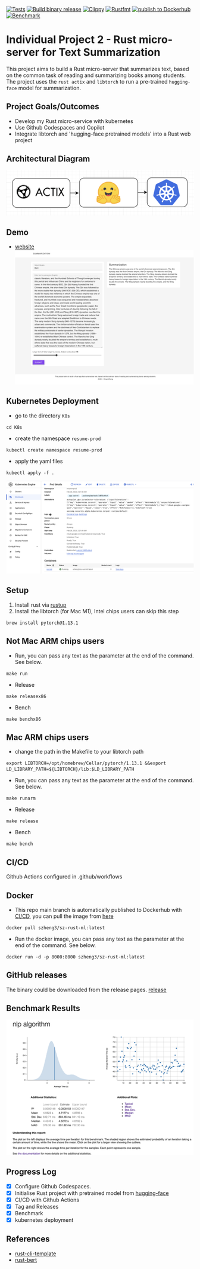 [![Tests](https://github.com/szheng3/rust-individual-project-2/actions/workflows/tests.yml/badge.svg)](https://github.com/szheng3/rust-individual-project-2/actions/workflows/tests.yml)
[![Build binary release](https://github.com/szheng3/rust-individual-project-2/actions/workflows/release.yml/badge.svg)](https://github.com/szheng3/rust-individual-project-2/actions/workflows/release.yml)
[![Clippy](https://github.com/szheng3/rust-individual-project-2/actions/workflows/lint.yml/badge.svg)](https://github.com/szheng3/rust-individual-project-2/actions/workflows/lint.yml)
[![Rustfmt](https://github.com/szheng3/rust-individual-project-2/actions/workflows/rustfmt.yml/badge.svg)](https://github.com/szheng3/rust-individual-project-2/actions/workflows/rustfmt.yml)
[![publish to Dockerhub](https://github.com/szheng3/rust-individual-project-2/actions/workflows/publish.yml/badge.svg)](https://github.com/szheng3/rust-individual-project-2/actions/workflows/publish.yml)
[![Benchmark](https://github.com/szheng3/rust-individual-project-2/actions/workflows/bench.yml/badge.svg)](https://github.com/szheng3/rust-individual-project-2/actions/workflows/bench.yml)

# Individual Project 2 - Rust micro-server for Text Summarization

This project aims to build a Rust micro-server that summarizes text, based on the common task of reading and summarizing books among students. The project uses the `rust actix` and `libtorch` to run a pre-trained `hugging-face` model for summarization.

## Project Goals/Outcomes

* Develop my Rust micro-service with kubernetes
* Use Github Codespaces and Copilot
* Integrate libtorch and 'hugging-face pretrained models' into a Rust web project

## Architectural Diagram

![image](./assets/ml.png)
## Demo
* [website](https://apiv2.sszzz.me)
  ![image](./assets/demo1.png)


## Kubernetes Deployment
* go to the directory `K8s`
```
cd K8s
```

* create the namespace `resume-prod`
```
kubectl create namespace resume-prod

```
* apply the yaml files
```
kubectl apply -f .
```
![image](./assets/k8s1.png)


## Setup

1. Install rust via [rustup](https://rustup.rs/)
2. Install the libtorch (for Mac M1), Intel chips users can skip this step
```
brew install pytorch@1.13.1
```


## Not Mac ARM chips users

* Run, you can pass any text as the parameter at the end of the command. See below.
```
make run 
```

* Release
```
make releasex86
```

* Bench
```
make benchx86
```

## Mac ARM chips users
* change the path in the Makefile to your libtorch path
```
export LIBTORCH=/opt/homebrew/Cellar/pytorch/1.13.1 &&export LD_LIBRARY_PATH=${LIBTORCH}/lib:$LD_LIBRARY_PATH
```
* Run, you can pass any text as the parameter at the end of the command. See below.
```
make runarm 
```
* Release
```
make release
```
* Bench
```
make bench
```



## CI/CD

Github Actions configured in .github/workflows

## Docker

* This repo main branch is automatically published to Dockerhub with [CI/CD](https://github.com/szheng3/rust-individual-project-2/actions/workflows/publish.yml), you can pull the image from [here](https://hub.docker.com/repository/docker/szheng3/sz-rust-ml-cli/general)
```
docker pull szheng3/sz-rust-ml:latest
```
* Run the docker image, you can pass any text as the parameter at the end of the command. See below.
```
docker run -d -p 8000:8000 szheng3/sz-rust-ml:latest
```

## GitHub releases
The binary could be downloaded from the release pages. [release](https://github.com/szheng3/rust-individual-project-2/releases)

## Benchmark Results
![Benchmark](./assets/report1.png)

## Progress Log

- [x] Configure Github Codespaces.
- [x] Initialise Rust project with pretrained model from [hugging-face](https://huggingface.co/transformers/model_doc/bart.html)
- [x] CI/CD with Github Actions
- [x] Tag and Releases
- [x] Benchmark
- [x] kubernetes deployment

## References


* [rust-cli-template](https://github.com/kbknapp/rust-cli-template)
* [rust-bert](https://github.com/guillaume-be/rust-bert)